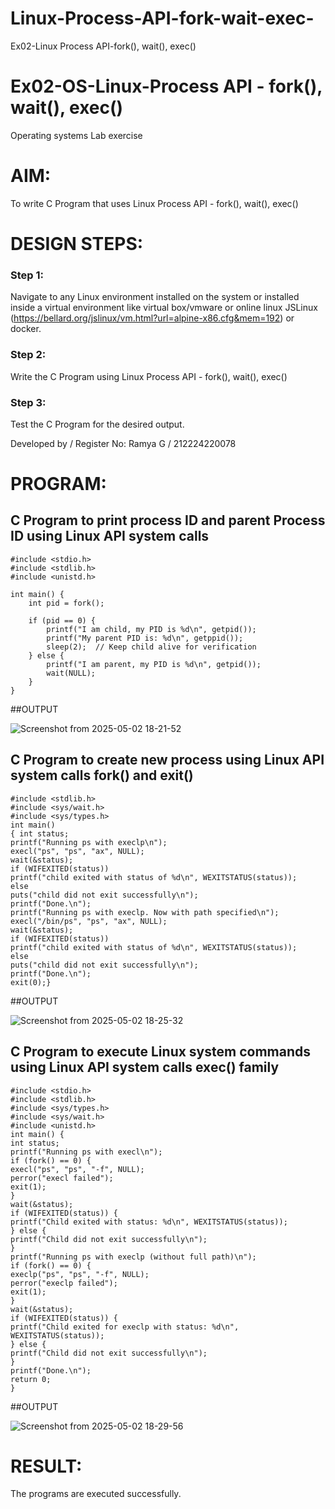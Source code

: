# Linux-Process-API-fork-wait-exec-
Ex02-Linux Process API-fork(), wait(), exec()

# Ex02-OS-Linux-Process API - fork(), wait(), exec()
Operating systems Lab exercise


# AIM:
To write C Program that uses Linux Process API - fork(), wait(), exec()

# DESIGN STEPS:

### Step 1:

Navigate to any Linux environment installed on the system or installed inside a virtual environment like virtual box/vmware or online linux JSLinux (https://bellard.org/jslinux/vm.html?url=alpine-x86.cfg&mem=192) or docker.

### Step 2:

Write the C Program using Linux Process API - fork(), wait(), exec()

### Step 3:

Test the C Program for the desired output. 

Developed by / Register No: Ramya G / 212224220078

# PROGRAM:

## C Program to print process ID and parent Process ID using Linux API system calls


```
#include <stdio.h>
#include <stdlib.h>
#include <unistd.h>

int main() {
    int pid = fork();

    if (pid == 0) { 
        printf("I am child, my PID is %d\n", getpid()); 
        printf("My parent PID is: %d\n", getppid()); 
        sleep(2);  // Keep child alive for verification
    } else { 
        printf("I am parent, my PID is %d\n", getpid()); 
        wait(NULL); 
    }
}

```





##OUTPUT


![Screenshot from 2025-05-02 18-21-52](https://github.com/user-attachments/assets/b3a99deb-4439-489a-b71b-202d56e07ac3)














## C Program to create new process using Linux API system calls fork() and exit()




```
#include <stdlib.h>
#include <sys/wait.h>
#include <sys/types.h>
int main()
{ int status;
printf("Running ps with execlp\n");
execl("ps", "ps", "ax", NULL);
wait(&status);
if (WIFEXITED(status))
printf("child exited with status of %d\n", WEXITSTATUS(status));
else
puts("child did not exit successfully\n");
printf("Done.\n");
printf("Running ps with execlp. Now with path specified\n");
execl("/bin/ps", "ps", "ax", NULL);
wait(&status);
if (WIFEXITED(status))
printf("child exited with status of %d\n", WEXITSTATUS(status));
else
puts("child did not exit successfully\n");
printf("Done.\n");
exit(0);}
```











##OUTPUT



![Screenshot from 2025-05-02 18-25-32](https://github.com/user-attachments/assets/114e04c7-5e08-45f7-ba48-e61e1c7f6384)






## C Program to execute Linux system commands using Linux API system calls exec() family





```
#include <stdio.h>
#include <stdlib.h>
#include <sys/types.h>
#include <sys/wait.h>
#include <unistd.h>
int main() {
int status;
printf("Running ps with execl\n");
if (fork() == 0) {
execl("ps", "ps", "-f", NULL);
perror("execl failed");
exit(1);
}
wait(&status);
if (WIFEXITED(status)) {
printf("Child exited with status: %d\n", WEXITSTATUS(status));
} else {
printf("Child did not exit successfully\n");
}
printf("Running ps with execlp (without full path)\n");
if (fork() == 0) {
execlp("ps", "ps", "-f", NULL);
perror("execlp failed");
exit(1);
}
wait(&status);
if (WIFEXITED(status)) {
printf("Child exited for execlp with status: %d\n",
WEXITSTATUS(status));
} else {
printf("Child did not exit successfully\n");
}
printf("Done.\n");
return 0;
}
```





















##OUTPUT



![Screenshot from 2025-05-02 18-29-56](https://github.com/user-attachments/assets/622ba35f-8e2a-4e41-a415-79c1ba978352)



















# RESULT:
The programs are executed successfully.

